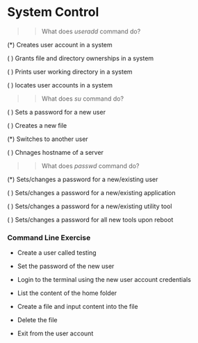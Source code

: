 # System Control

>> What does *useradd* command do?

(*) Creates user account in a system

( ) Grants file and directory ownerships in a system

( ) Prints user working directory in a system

( ) locates user accounts in a system



>> What does *su* command do?

 ( ) Sets a password for a new user

 ( ) Creates a new file

 (*) Switches to another user

 ( ) Chnages hostname of a server

 >> What does *passwd* command do?

 (*) Sets/changes a password for a new/existing user

 ( ) Sets/changes a password for a new/existing application

 ( ) Sets/changes a password for a new/existing utility tool

 ( ) Sets/changes a password  for all new tools upon reboot

### **Command Line Exercise**
 
- Create a user called testing

- Set the password of the new user

- Login to the terminal using the new user account credentials

- List the content of the home folder

- Create a file and input content into the file

- Delete the file

- Exit from the user account